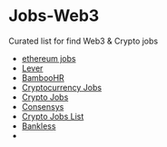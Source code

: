 # Jobs-Web3
Curated list for find Web3 &amp; Crypto jobs

- [ethereum jobs](https://ethereum.org/en/about/#open-jobs)
- [Lever](https://jobs.lever.co/ethereumfoundation)
- [BambooHR](https://ethereum.bamboohr.com/jobs/)
- [Cryptocurrency Jobs](https://cryptocurrencyjobs.co/)
- [Crypto Jobs](https://crypto.jobs/)
- [Consensys](https://consensys.net/careers/)
- [Crypto Jobs List](https://cryptojobslist.com/)
- [Bankless](https://bankless.pallet.com/jobs)
- []()
